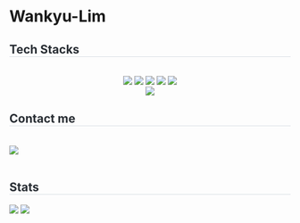 # Wankyu-Lim

<div>
    <h2 style="border-bottom: 1px solid #d8dee4; color: #282d33;">Tech Stacks</h2> <br> 
    <div style="margin: 0 auto; text-align: center;"> <img src="https://img.shields.io/badge/Java-007396?style=for-the-badge&logo=Java&logoColor=white">
          <img src="https://img.shields.io/badge/Javascript-F7DF1E?style=for-the-badge&logo=Javascript&logoColor=white">
          <img src="https://img.shields.io/badge/React-61DAFB?style=for-the-badge&logo=React&logoColor=white">
          <img src="https://img.shields.io/badge/MariaDB-003545?style=for-the-badge&logo=MariaDB&logoColor=white">
          <img src="https://img.shields.io/badge/Linux-FCC624?style=for-the-badge&logo=Linux&logoColor=white">
          <br/><img src="https://img.shields.io/badge/Amazon AWS-232F3E?style=for-the-badge&logo=Amazon AWS&logoColor=white">
          </div>
    </div>
    <div>
    <h2 style="border-bottom: 1px solid #d8dee4; color: #282d33;">Contact me </h2> <br> 
    <div> <a href=https://c-lime.tistory.com> <img src="https://img.shields.io/badge/Tistory-000000?style=for-the-badge&logo=Tistory&logoColor=white&link=c-lime.tistory.com"> </a>
          </div>  <br> 
    <div align= "center">  </div> 
    </div>
    <div> 
    <h2 style="border-bottom: 1px solid #d8dee4; color: #282d33;">Stats </h2> <div"> <img src="https://github-readme-stats.vercel.app/api?username=wl39&bg_color=000000,00000000&title_color=000000&text_color=000000"
         /> <img src="https://github-readme-stats.vercel.app/api/top-langs/?username=wl39&layout=compact&bg_color=000000,00000000&title_color=000000&text_color=000000"
           /> </div> 
    </div>
    
